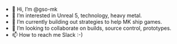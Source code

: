 - 👋 Hi, I’m @gso-mk
- 👀 I’m interested in Unreal 5, technology, heavy metal.
- 🌱 I’m currently building out strategies to help MK ship games.
- 💞️ I’m looking to collaborate on builds, source control, prototypes.
- 📫 How to reach me Slack :-)
